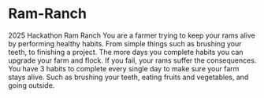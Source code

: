 # Ram-Ranch
2025 Hackathon
Ram Ranch
You are a farmer trying to keep your rams alive by performing healthy habits. From simple things such as brushing your teeth, to finishing a project. The more days you complete habits you can upgrade your farm and flock. If you fail, your rams suffer the consequences. You have 3 habits to complete every single day to make sure your farm stays alive. Such as brushing your teeth, eating fruits and vegetables, and going outside. 
